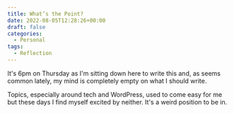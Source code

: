 ```yaml
---
title: What’s the Point?
date: 2022-08-05T12:28:26+00:00
draft: false
categories:
  - Personal
tags:
  - Reflection
---
```


It's 6pm on Thursday as I'm sitting down here to write this and, as seems common lately, my mind is completely empty on what I should write.

Topics, especially around tech and WordPress, used to come easy for me but these days I find myself excited by neither. It's a weird position to be in.